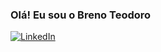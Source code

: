 ### Olá! Eu sou o Breno Teodoro

<a href="https://www.linkedin.com/in/brenoteo" target="_blank">
  <img src="https://img.shields.io/badge/LinkedIn-0077B5?style=for-the-badge&logo=linkedin&logoColor=white" alt="LinkedIn">
</a>
